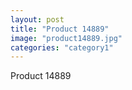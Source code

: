 ```yaml
---
layout: post
title: "Product 14889"
image: "product14889.jpg"
categories: "category1"
---
```

Product 14889
